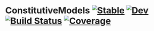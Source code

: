 # ConstitutiveModels [![Stable](https://img.shields.io/badge/docs-stable-blue.svg)](https://cmhamel.github.io/ConstitutiveModels.jl/stable/) [![Dev](https://img.shields.io/badge/docs-dev-blue.svg)](https://cmhamel.github.io/ConstitutiveModels.jl/dev/) [![Build Status](https://github.com/cmhamel/ConstitutiveModels.jl/actions/workflows/CI.yml/badge.svg?branch=main)](https://github.com/cmhamel/ConstitutiveModels.jl/actions/workflows/CI.yml?query=branch%3Amain) [![Coverage](https://codecov.io/gh/cmhamel/ConstitutiveModels.jl/branch/main/graph/badge.svg)](https://codecov.io/gh/cmhamel/ConstitutiveModels.jl)
